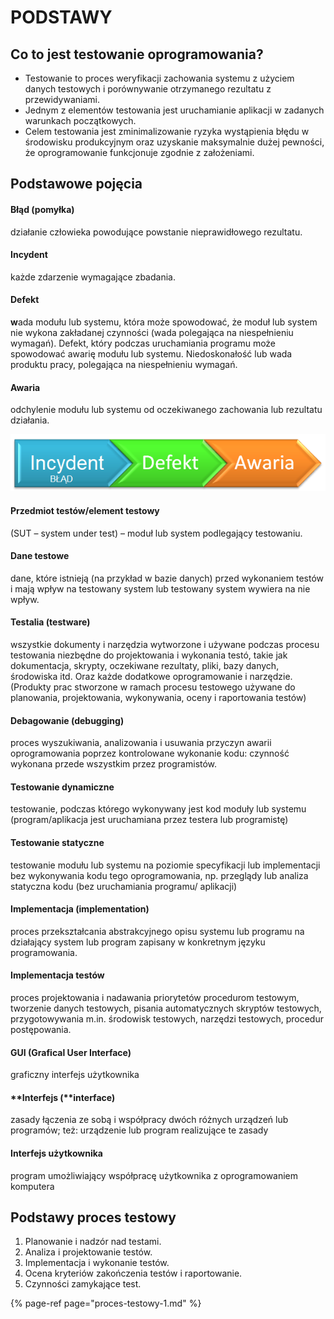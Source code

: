 # PODSTAWY

## Co to jest testowanie oprogramowania?

* Testowanie to proces weryfikacji zachowania systemu z użyciem danych testowych i porównywanie otrzymanego rezultatu z przewidywaniami.
* Jednym z elementów testowania jest uruchamianie aplikacji w zadanych warunkach początkowych.
* Celem testowania jest zminimalizowanie ryzyka wystąpienia błędu w środowisku produkcyjnym oraz uzyskanie maksymalnie dużej pewności, że oprogramowanie funkcjonuje zgodnie z założeniami.

## **Podstawowe pojęcia**

#### **Błąd** \(pomyłka\)

 działanie człowieka powodujące powstanie nieprawidłowego rezultatu.

#### **Incydent** 

każde zdarzenie wymagające zbadania.

#### **Defekt** 

**w**ada modułu lub systemu, która może spowodować, że moduł lub system nie wykona zakładanej czynności \(wada polegająca na niespełnieniu wymagań\). Defekt, który podczas uruchamiania programu może spowodować awarię modułu lub systemu. Niedoskonałość lub wada produktu pracy, polegająca na niespełnieniu wymagań.

#### **Awaria** 

odchylenie modułu lub systemu od oczekiwanego zachowania lub rezultatu działania.

![](../.gitbook/assets/blad.bmp)

#### **Przedmiot testów/element testowy** 

\(SUT – system under test\) – moduł lub system podlegający testowaniu.

#### **Dane testowe**

dane, które istnieją \(na przykład w bazie danych\) przed wykonaniem testów i mają wpływ na testowany system lub testowany system wywiera na nie wpływ.

#### **Testalia** \(testware\) 

wszystkie dokumenty i narzędzia wytworzone i używane podczas procesu testowania niezbędne do projektowania i wykonania testó, takie jak dokumentacja, skrypty, oczekiwane rezultaty, pliki, bazy danych, środowiska itd. Oraz każde dodatkowe oprogramowanie i narzędzie. \(Produkty prac stworzone w ramach procesu testowego używane do planowania, projektowania, wykonywania, oceny i raportowania testów\)

#### **Debagowanie** \(debugging\)

proces wyszukiwania, analizowania i usuwania przyczyn awarii oprogramowania poprzez kontrolowane wykonanie kodu: czynność wykonana przede wszystkim przez programistów.

#### **Testowanie dynamiczne**

testowanie, podczas którego wykonywany jest kod moduły lub systemu \(program/aplikacja jest uruchamiana przez testera lub programistę\)

#### **Testowanie statyczne**

testowanie modułu lub systemu na poziomie specyfikacji lub implementacji bez wykonywania kodu tego oprogramowania, np. przeglądy lub analiza statyczna kodu \(bez uruchamiania programu/ aplikacji\)

#### **Implementacja** \(implementation\)

proces przekształcania abstrakcyjnego opisu systemu lub programu na działający system lub program zapisany w konkretnym języku programowania.

#### **Implementacja testów**

proces projektowania i nadawania priorytetów procedurom testowym, tworzenie danych testowych, pisania automatycznych skryptów testowych, przygotowywania m.in. środowisk testowych, narzędzi testowych, procedur postępowania.

#### **GUI \(Grafical User Interface\)**

graficzny interfejs użytkownika

#### **Interfejs \(**interface\)

zasady łączenia ze sobą i współpracy dwóch różnych urządzeń lub programów; też: urządzenie lub program realizujące te zasady

#### **Interfejs użytkownika** 

program umożliwiający współpracę użytkownika z oprogramowaniem komputera

## Podstawy proces testowy

1. Planowanie i nadzór nad testami.
2. Analiza i projektowanie testów.
3. Implementacja i wykonanie testów.
4. Ocena kryteriów zakończenia testów i raportowanie.
5. Czynności zamykające test.

{% page-ref page="proces-testowy-1.md" %}





